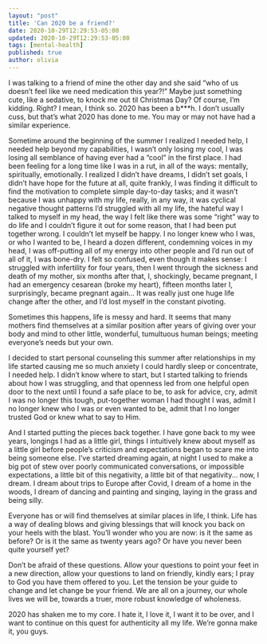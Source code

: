 ```yaml
---
layout: "post"
title: 'Can 2020 be a friend?'
date: 2020-10-29T12:29:53-05:00
updated: 2020-10-29T12:29:53-05:00
tags: [mental-health]
published: true
author: olivia
---
```


I was talking to a friend of mine the other day and she said “who of us doesn’t feel like we need medication this year?!” Maybe just something cute, like a sedative, to knock me out til Christmas Day? Of course, I’m kidding. Right? I mean, I think so. 2020 has been a b***h. I don’t usually cuss, but that’s what 2020 has done to me. You may or may not have had a similar experience. 

Sometime around the beginning of the summer I realized I needed help, I needed help beyond my capabilities, I wasn’t only losing my cool, I was losing all semblance of having ever had a “cool” in the first place. I had been feeling for a long time like I was in a rut, in all of the ways: mentally, spiritually, emotionally. I realized I didn’t have dreams, I didn’t set goals, I didn’t have hope for the future at all, quite frankly, I was finding it difficult to find the motivation to complete simple day-to-day tasks; and it wasn’t because I was unhappy with my life, really, in any way, it was cyclical negative thought patterns I’d struggled with all my life, the hateful way I talked to myself in my head, the way I felt like there was some “right” way to do life and I couldn’t figure it out for some reason, that I had been put together wrong. I couldn’t let myself be happy. I no longer knew who I was, or who I wanted to be, I heard a dozen different, condemning voices in my head, I was off-putting all of my energy into other people and I’d run out of all of it, I was bone-dry. I felt so confused, even though it makes sense: I struggled with infertility for four years, then I went through the sickness and death of my mother, six months after that, I, shockingly, became pregnant, I had an emergency cesarean (broke my heart), fifteen months later I, surprisingly, became pregnant again... It was really just one huge life change after the other, and I’d lost myself in the constant pivoting. 

Sometimes this happens, life is messy and hard. It seems that many mothers find themselves at a similar position after years of giving over your body and mind to other little, wonderful, tumultuous human beings; meeting everyone’s needs but your own.

I decided to start personal counseling this summer after relationships in my life started causing me so much anxiety I could hardly sleep or concentrate, I needed help. I didn’t know where to start, but I started talking to friends about how I was struggling, and that openness led from one helpful open door to the next until I found a safe place to be, to ask for advice, cry, admit I was no longer this tough, put-together woman I had thought I was, admit I no longer knew who I was or even wanted to be, admit that I no longer trusted God or knew what to say to Him. 

And I started putting the pieces back together. I have gone back to my wee years, longings I had as a little girl, things I intuitively knew about myself as a little girl before people’s criticism and expectations began to scare me into being someone else. I’ve started dreaming again, at night I used to make a big pot of stew over poorly communicated conversations, or impossible expectations, a little bit of this negativity, a little bit of that negativity... now, I dream. I dream about trips to Europe after Covid, I dream of a home in the woods, I dream of dancing and painting and singing, laying in the grass and being silly. 

Everyone has or will find themselves at similar places in life, I think. Life has a way of dealing blows and giving blessings that will knock you back on your heels with the blast. You’ll wonder who you are now: is it the same as before? Or is it the same as twenty years ago? Or have you never been quite yourself yet? 

Don’t be afraid of these questions. Allow your questions to point your feet in a new direction, allow your questions to land on friendly, kindly ears; I pray to God you have them offered to you. Let the tension be your guide to change and let change be your friend. We are all on a journey, our whole lives we will be, towards a truer, more robust knowledge of wholeness. 

2020 has shaken me to my core. I hate it, I love it, I want it to be over, and I want to continue on this quest for authenticity all my life. We’re gonna make it, you guys.

